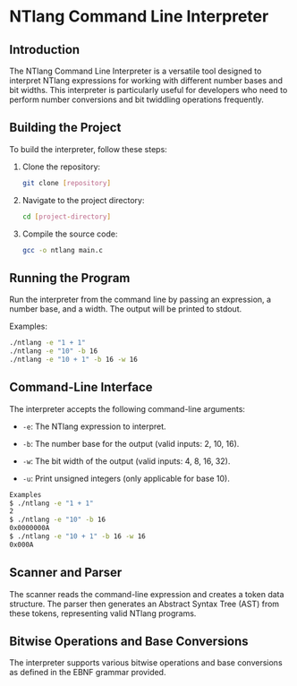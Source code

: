 # NTlang Command Line Interpreter

## Introduction
The NTlang Command Line Interpreter is a versatile tool designed to interpret NTlang expressions for working with different number bases and bit widths. This interpreter is particularly useful for developers who need to perform number conversions and bit twiddling operations frequently.

## Building the Project
To build the interpreter, follow these steps:

1. Clone the repository:
    ```bash
    git clone [repository]
    ```
2. Navigate to the project directory:
    ```bash
    cd [project-directory]
    ```

3. Compile the source code:
    ```bash
    gcc -o ntlang main.c
    ```
## Running the Program
Run the interpreter from the command line by passing an expression, a number base, and a width. The output will be printed to stdout.

Examples:
```bash
./ntlang -e "1 + 1"
./ntlang -e "10" -b 16
./ntlang -e "10 + 1" -b 16 -w 16
```
## Command-Line Interface
The interpreter accepts the following command-line arguments:

* ```-e```: The NTlang expression to interpret.

* ```-b```: The number base for the output (valid inputs: 2, 10, 16).

* ```-w```: The bit width of the output (valid inputs: 4, 8, 16, 32).

* ```-u```: Print unsigned integers (only applicable for base 10).

```bash
Examples
$ ./ntlang -e "1 + 1"
2
$ ./ntlang -e "10" -b 16
0x0000000A
$ ./ntlang -e "10 + 1" -b 16 -w 16
0x000A
```

## Scanner and Parser
The scanner reads the command-line expression and creates a token data structure. The parser then generates an Abstract Syntax Tree (AST) from these tokens, representing valid NTlang programs.

## Bitwise Operations and Base Conversions
The interpreter supports various bitwise operations and base conversions as defined in the EBNF grammar provided.